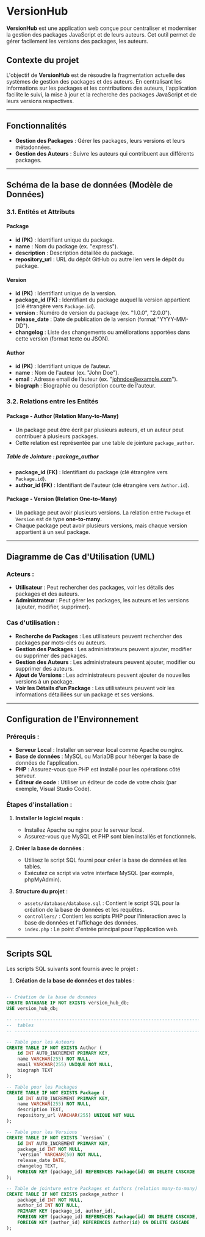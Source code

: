 # VersionHub

**VersionHub** est une application web conçue pour centraliser et moderniser la gestion des packages JavaScript et de leurs auteurs. Cet outil permet de gérer facilement les versions des packages, les auteurs.

## Contexte du projet

L'objectif de **VersionHub** est de résoudre la fragmentation actuelle des systèmes de gestion des packages et des auteurs. En centralisant les informations sur les packages et les contributions des auteurs, l'application facilite le suivi, la mise à jour et la recherche des packages JavaScript et de leurs versions respectives.

---

## Fonctionnalités

- **Gestion des Packages** : Gérer les packages, leurs versions et leurs métadonnées.
- **Gestion des Auteurs** : Suivre les auteurs qui contribuent aux différents packages.

---

## Schéma de la base de données (Modèle de Données)

### 3.1. Entités et Attributs

#### **Package**
- **id (PK)** : Identifiant unique du package.
- **name** : Nom du package (ex. "express").
- **description** : Description détaillée du package.
- **repository_url** : URL du dépôt GitHub ou autre lien vers le dépôt du package.

#### **Version**
- **id (PK)** : Identifiant unique de la version.
- **package_id (FK)** : Identifiant du package auquel la version appartient (clé étrangère vers `Package.id`).
- **version** : Numéro de version du package (ex. "1.0.0", "2.0.0").
- **release_date** : Date de publication de la version (format "YYYY-MM-DD").
- **changelog** : Liste des changements ou améliorations apportées dans cette version (format texte ou JSON).

#### **Author**
- **id (PK)** : Identifiant unique de l’auteur.
- **name** : Nom de l'auteur (ex. "John Doe").
- **email** : Adresse email de l’auteur (ex. "johndoe@example.com").
- **biograph** : Biographie ou description courte de l'auteur.

### 3.2. Relations entre les Entités

#### **Package - Author** (Relation Many-to-Many)
- Un package peut être écrit par plusieurs auteurs, et un auteur peut contribuer à plusieurs packages.
- Cette relation est représentée par une table de jointure `package_author`.

##### **Table de Jointure : package_author**
- **package_id (FK)** : Identifiant du package (clé étrangère vers `Package.id`).
- **author_id (FK)** : Identifiant de l'auteur (clé étrangère vers `Author.id`).

#### **Package - Version** (Relation One-to-Many)
- Un package peut avoir plusieurs versions. La relation entre `Package` et `Version` est de type **one-to-many**.
- Chaque package peut avoir plusieurs versions, mais chaque version appartient à un seul package.

---

## Diagramme de Cas d'Utilisation (UML)

### Acteurs :
- **Utilisateur** : Peut rechercher des packages, voir les détails des packages et des auteurs.
- **Administrateur** : Peut gérer les packages, les auteurs et les versions (ajouter, modifier, supprimer).

### Cas d'utilisation :
- **Recherche de Packages** : Les utilisateurs peuvent rechercher des packages par mots-clés ou auteurs.
- **Gestion des Packages** : Les administrateurs peuvent ajouter, modifier ou supprimer des packages.
- **Gestion des Auteurs** : Les administrateurs peuvent ajouter, modifier ou supprimer des auteurs.
- **Ajout de Versions** : Les administrateurs peuvent ajouter de nouvelles versions à un package.
- **Voir les Détails d’un Package** : Les utilisateurs peuvent voir les informations détaillées sur un package et ses versions.

---

## Configuration de l'Environnement

### Prérequis :
- **Serveur Local** : Installer un serveur local comme Apache ou nginx.
- **Base de données** : MySQL ou MariaDB pour héberger la base de données de l'application.
- **PHP** : Assurez-vous que PHP est installé pour les opérations côté serveur.
- **Éditeur de code** : Utiliser un éditeur de code de votre choix (par exemple, Visual Studio Code).

### Étapes d'installation :

1. **Installer le logiciel requis** :
   - Installez Apache ou nginx pour le serveur local.
   - Assurez-vous que MySQL et PHP sont bien installés et fonctionnels.

2. **Créer la base de données** :
   - Utilisez le script SQL fourni pour créer la base de données et les tables.
   - Exécutez ce script via votre interface MySQL (par exemple, phpMyAdmin).

3. **Structure du projet** :
   - `assets/database/database.sql` : Contient le script SQL pour la création de la base de données et les requêtes.
   - `controllers/` : Contient les scripts PHP pour l'interaction avec la base de données et l'affichage des données.
   - `index.php` : Le point d'entrée principal pour l'application web.

---

## Scripts SQL

Les scripts SQL suivants sont fournis avec le projet :

1. **Création de la base de données et des tables** :
   
```sql
  
-- Création de la base de données
CREATE DATABASE IF NOT EXISTS version_hub_db;
USE version_hub_db;

-- ------------------------------------------------------------------------------------------------------------
--  tables 
-- ------------------------------------------------------------------------------------------------------------

-- Table pour les Auteurs
CREATE TABLE IF NOT EXISTS Author (
    id INT AUTO_INCREMENT PRIMARY KEY, 
    name VARCHAR(255) NOT NULL,
    email VARCHAR(255) UNIQUE NOT NULL, 
    biograph TEXT 
);

-- Table pour les Packages
CREATE TABLE IF NOT EXISTS Package (
    id INT AUTO_INCREMENT PRIMARY KEY,
    name VARCHAR(255) NOT NULL,
    description TEXT, 
    repository_url VARCHAR(255) UNIQUE NOT NULL 
);

-- Table pour les Versions
CREATE TABLE IF NOT EXISTS `Version` (
    id INT AUTO_INCREMENT PRIMARY KEY, 
    package_id INT NOT NULL, 
    `version` VARCHAR(50) NOT NULL, 
    release_date DATE, 
    changelog TEXT,
    FOREIGN KEY (package_id) REFERENCES Package(id) ON DELETE CASCADE
);

-- Table de jointure entre Packages et Authors (relation many-to-many)
CREATE TABLE IF NOT EXISTS package_author (
    package_id INT NOT NULL, 
    author_id INT NOT NULL,
    PRIMARY KEY (package_id, author_id),  
    FOREIGN KEY (package_id) REFERENCES Package(id) ON DELETE CASCADE,
    FOREIGN KEY (author_id) REFERENCES Author(id) ON DELETE CASCADE
);

```
